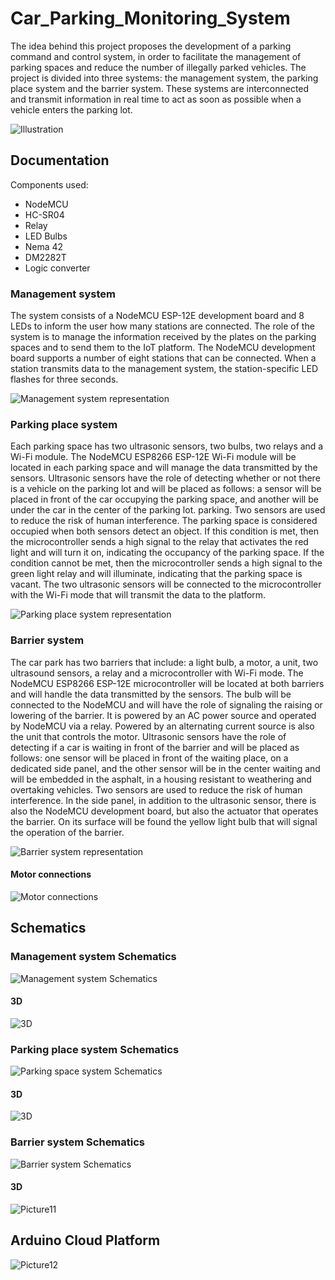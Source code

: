 # Car_Parking_Monitoring_System
The idea behind this project proposes the development of a parking command and control system, in order to facilitate the management of parking spaces and reduce the number of illegally parked vehicles. The project is divided into three systems: the management system, the parking place system and the barrier system. These systems are interconnected and transmit information in real time to act as soon as possible when a vehicle enters the parking lot.

![Illustration](https://user-images.githubusercontent.com/23508982/127334027-4eaaeb42-460e-4bc8-9b8d-3034e31e2fa8.png)

## Documentation

  Components used:
  - NodeMCU
  - HC-SR04
  - Relay
  - LED Bulbs
  - Nema 42
  - DM2282T
  - Logic converter

### Management system

The system consists of a NodeMCU ESP-12E development board and 8 LEDs to inform the user how many stations are connected. The role of the system is to manage the information received by the plates on the parking spaces and to send them to the IoT platform.
The NodeMCU development board supports a number of eight stations that can be connected. When a station transmits data to the management system, the station-specific LED flashes for three seconds.

![Management system representation](https://user-images.githubusercontent.com/23508982/127331276-263be392-733d-4591-ad71-87b0df09a625.png)

### Parking place system

Each parking space has two ultrasonic sensors, two bulbs, two relays and a Wi-Fi module.
The NodeMCU ESP8266 ESP-12E Wi-Fi module will be located in each parking space and will manage the data transmitted by the sensors.
Ultrasonic sensors have the role of detecting whether or not there is a vehicle on the parking lot and will be placed as follows: a sensor will be placed in front of the car occupying the parking space, and another will be under the car in the center of the parking lot. parking. Two sensors are used to reduce the risk of human interference. The parking space is considered occupied when both sensors detect an object. If this condition is met, then the microcontroller sends a high signal to the relay that activates the red light and will turn it on, indicating the occupancy of the parking space. If the condition cannot be met, then the microcontroller sends a high signal to the green light relay and will illuminate, indicating that the parking space is vacant. The two ultrasonic sensors will be connected to the microcontroller with the Wi-Fi mode that will transmit the data to the platform.

![Parking place system representation](https://user-images.githubusercontent.com/23508982/127331889-0f078e9d-c373-4646-bd2b-76cda7b80051.png)

### Barrier system

The car park has two barriers that include: a light bulb, a motor, a unit, two ultrasound sensors, a relay and a microcontroller with Wi-Fi mode.
The NodeMCU ESP8266 ESP-12E microcontroller will be located at both barriers and will handle the data transmitted by the sensors.
The bulb will be connected to the NodeMCU and will have the role of signaling the raising or lowering of the barrier. It is powered by an AC power source and operated by NodeMCU via a relay. Powered by an alternating current source is also the unit that controls the motor.
Ultrasonic sensors have the role of detecting if a car is waiting in front of the barrier and will be placed as follows: one sensor will be placed in front of the waiting place, on a dedicated side panel, and the other sensor will be in the center waiting and will be embedded in the asphalt, in a housing resistant to weathering and overtaking vehicles. Two sensors are used to reduce the risk of human interference. In the side panel, in addition to the ultrasonic sensor, there is also the NodeMCU development board, but also the actuator that operates the barrier. On its surface will be found the yellow light bulb that will signal the operation of the barrier.

![Barrier system representation](https://user-images.githubusercontent.com/23508982/127332214-2f393a6b-610c-482f-872d-c871323de722.png)

#### Motor connections

![Motor connections](https://user-images.githubusercontent.com/23508982/127332329-85de7540-bae2-4ead-941e-d8d72e1cfc09.png)


## Schematics

### Management system Schematics
![Management system Schematics](https://user-images.githubusercontent.com/23508982/127332767-bb9f3d47-32e8-4785-ba91-7ecb1006edf1.png)

#### 3D
![3D](https://user-images.githubusercontent.com/23508982/127332863-2a61b37e-ac58-4961-a680-bcf87864274e.png)

### Parking place system Schematics
![Parking space system Schematics](https://user-images.githubusercontent.com/23508982/127332930-aea085bd-e7a6-4667-b2ad-bf6f307bc45d.png)

#### 3D
![3D](https://user-images.githubusercontent.com/23508982/127332974-7293fbfb-de2f-44db-bbfd-91ef97211c5d.png)

### Barrier system Schematics
![Barrier system Schematics](https://user-images.githubusercontent.com/23508982/127333083-8fe94b8c-4298-4711-ab2c-cca25129c253.png)

#### 3D
![Picture11](https://user-images.githubusercontent.com/23508982/127333128-459d7d98-91e6-4a22-911d-9ac163ad66e9.png)


## Arduino Cloud Platform
![Picture12](https://user-images.githubusercontent.com/23508982/127333155-fa1068a5-9551-4e06-ade2-2d516f3b83fe.png)
